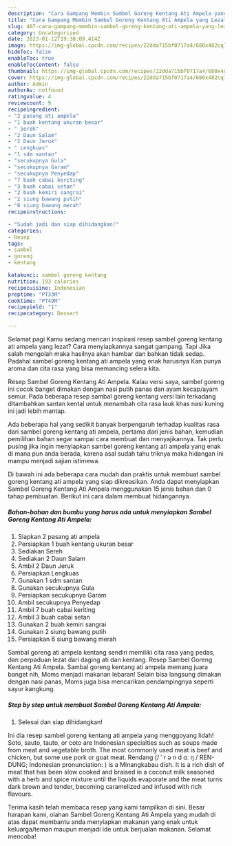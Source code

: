 ```yaml
---
description: "Cara Gampang Membin Sambel Goreng Kentang Ati Ampela yang Lezat Sekali"
title: "Cara Gampang Membin Sambel Goreng Kentang Ati Ampela yang Lezat Sekali"
slug: 407-cara-gampang-membin-sambel-goreng-kentang-ati-ampela-yang-lezat-sekali
category: Uncategorized
date: 2023-01-12T19:38:09.414Z
image: https://img-global.cpcdn.com/recipes/22dda715bf0717a4/680x482cq70/sambel-goreng-kentang-ati-ampela-foto-resep-utama.jpg
hideToc: false
enableToc: true
enableTocContent: false
thumbnail: https://img-global.cpcdn.com/recipes/22dda715bf0717a4/680x482cq70/sambel-goreng-kentang-ati-ampela-foto-resep-utama.jpg
cover: https://img-global.cpcdn.com/recipes/22dda715bf0717a4/680x482cq70/sambel-goreng-kentang-ati-ampela-foto-resep-utama.jpg
author: Admin
authorAv: notfound
ratingvalue: 4
reviewcount: 9
recipeingredient:
- "2 pasang ati ampela"
- "1 buah kentang ukuran besar"
- " Sereh"
- "2 Daun Salam"
- "2 Daun Jeruk"
- " Lengkuas"
- "1 sdm santan"
- "secukupnya Gula"
- "secukupnya Garam"
- "secukupnya Penyedap"
- "7 buah cabai keriting"
- "3 buah cabai setan"
- "2 buah kemiri sangrai"
- "2 siung bawang putih"
- "6 siung bawang merah"
recipeinstructions:

- "Sudah jadi dan siap dihidangkan!"
categories:
- Resep
tags:
- sambel
- goreng
- kentang

katakunci: sambel goreng kentang 
nutrition: 193 calories
recipecuisine: Indonesian
preptime: "PT33M"
cooktime: "PT49M"
recipeyield: "1"
recipecategory: Dessert

---
```



Selamat pagi Kamu sedang mencari inspirasi resep sambel goreng kentang ati ampela yang lezat? Cara menyiapkannya sangat gampang. Tapi Jika salah mengolah maka hasilnya akan hambar dan bahkan tidak sedap. Padahal sambel goreng kentang ati ampela yang enak harusnya Kan punya aroma dan cita rasa yang bisa memancing selera kita.


Resep Sambel Goreng Kentang Ati Ampela. Kalau versi saya, sambel goreng ini cocok banget dimakan dengan nasi putih panas dan ayam kecap/ayam semur. Pada beberapa resep sambal goreng kentang versi lain terkadang ditambahkan santan kental untuk menambah cita rasa lauk khas nasi kuning ini jadi lebih mantap.

Ada beberapa hal yang sedikit banyak berpengaruh terhadap kualitas rasa dari sambel goreng kentang ati ampela, pertama dari jenis bahan, kemudian pemilihan bahan segar sampai cara membuat dan menyajikannya. Tak perlu pusing jika ingin menyiapkan sambel goreng kentang ati ampela yang enak di mana pun anda berada, karena asal sudah tahu triknya maka hidangan ini mampu menjadi sajian istimewa.


Di bawah ini ada beberapa cara mudah dan praktis untuk membuat sambel goreng kentang ati ampela yang siap dikreasikan. Anda dapat menyiapkan Sambel Goreng Kentang Ati Ampela menggunakan 15 jenis bahan dan 0 tahap pembuatan. Berikut ini cara dalam membuat hidangannya.

<!--inarticleads1-->

##### Bahan-bahan dan bumbu yang harus ada untuk menyiapkan Sambel Goreng Kentang Ati Ampela:

1. Siapkan 2 pasang ati ampela
1. Persiapkan 1 buah kentang ukuran besar
1. Sediakan  Sereh
1. Sediakan 2 Daun Salam
1. Ambil 2 Daun Jeruk
1. Persiapkan  Lengkuas
1. Gunakan 1 sdm santan
1. Gunakan secukupnya Gula
1. Persiapkan secukupnya Garam
1. Ambil secukupnya Penyedap
1. Ambil 7 buah cabai keriting
1. Ambil 3 buah cabai setan
1. Gunakan 2 buah kemiri sangrai
1. Gunakan 2 siung bawang putih
1. Persiapkan 6 siung bawang merah


Sambal goreng ati ampela kentang sendiri memiliki cita rasa yang pedas, dan perpaduan lezat dari daging ati dan kentang. Resep Sambel Goreng Kentang Ati Ampela. Sambal goreng kentang ati ampela memang juara banget nih, Moms menjadi makanan lebaran! Selain bisa langsung dimakan dengan nasi panas, Moms juga bisa mencarikan pendampingnya seperti sayur kangkung. 

<!--inarticleads2-->

##### Step by step untuk membuat Sambel Goreng Kentang Ati Ampela:


1. Selesai dan siap dihidangkan!

Ini dia resep sambel goreng kentang ati ampela yang menggoyang lidah! Soto, sauto, tauto, or coto are Indonesian specialties such as soups made from meat and vegetable broth. The most commonly used meat is beef and chicken, but some use pork or goat meat. Rendang (/ ˈ r ə n d ɑː ŋ / REN-DUNG; Indonesian pronunciation: ) is a Minangkabau dish. It is a rich dish of meat that has been slow cooked and braised in a coconut milk seasoned with a herb and spice mixture until the liquids evaporate and the meat turns dark brown and tender, becoming caramelized and infused with rich flavours. 

Terima kasih telah membaca resep yang kami tampilkan di sini. Besar harapan kami, olahan Sambel Goreng Kentang Ati Ampela yang mudah di atas dapat membantu anda menyiapkan makanan yang enak untuk keluarga/teman maupun menjadi ide untuk berjualan makanan. Selamat mencoba!
